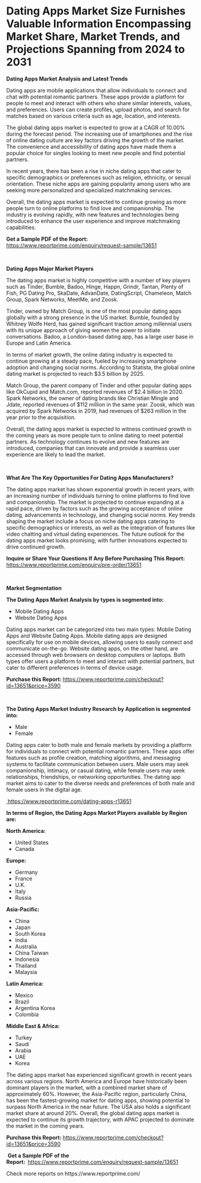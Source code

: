 <p><h1>Dating Apps Market Size Furnishes Valuable Information Encompassing Market Share, Market Trends, and Projections Spanning from 2024 to 2031</h1></p><p><strong>Dating Apps Market Analysis and Latest Trends</strong></p>
<p><p>Dating apps are mobile applications that allow individuals to connect and chat with potential romantic partners. These apps provide a platform for people to meet and interact with others who share similar interests, values, and preferences. Users can create profiles, upload photos, and search for matches based on various criteria such as age, location, and interests.</p><p>The global dating apps market is expected to grow at a CAGR of 10.00% during the forecast period. The increasing use of smartphones and the rise of online dating culture are key factors driving the growth of the market. The convenience and accessibility of dating apps have made them a popular choice for singles looking to meet new people and find potential partners.</p><p>In recent years, there has been a rise in niche dating apps that cater to specific demographics or preferences such as religion, ethnicity, or sexual orientation. These niche apps are gaining popularity among users who are seeking more personalized and specialized matchmaking services.</p><p>Overall, the dating apps market is expected to continue growing as more people turn to online platforms to find love and companionship. The industry is evolving rapidly, with new features and technologies being introduced to enhance the user experience and improve matchmaking capabilities.</p></p>
<p><strong>Get a Sample PDF of the Report:&nbsp;</strong> <a href="https://www.reportprime.com/enquiry/request-sample/13651">https://www.reportprime.com/enquiry/request-sample/13651</a></p>
<p>&nbsp;</p>
<p><strong>Dating Apps Major Market Players</strong></p>
<p><p>The dating apps market is highly competitive with a number of key players such as Tinder, Bumble, Badoo, Hinge, Happn, Grindr, Tantan, Plenty of Fish, PG Dating Pro, SkaDate, AdvanDate, DatingScript, Chameleon, Match Group, Spark Networks, MeetMe, and Zoosk. </p><p>Tinder, owned by Match Group, is one of the most popular dating apps globally with a strong presence in the US market. Bumble, founded by Whitney Wolfe Herd, has gained significant traction among millennial users with its unique approach of giving women the power to initiate conversations. Badoo, a London-based dating app, has a large user base in Europe and Latin America.</p><p>In terms of market growth, the online dating industry is expected to continue growing at a steady pace, fueled by increasing smartphone adoption and changing social norms. According to Statista, the global online dating market is projected to reach $3.5 billion by 2025.</p><p>Match Group, the parent company of Tinder and other popular dating apps like OkCupid and Match.com, reported revenues of $2.4 billion in 2020. Spark Networks, the owner of dating brands like Christian Mingle and Jdate, reported revenues of $112 million in the same year. Zoosk, which was acquired by Spark Networks in 2019, had revenues of $263 million in the year prior to the acquisition.</p><p>Overall, the dating apps market is expected to witness continued growth in the coming years as more people turn to online dating to meet potential partners. As technology continues to evolve and new features are introduced, companies that can innovate and provide a seamless user experience are likely to lead the market.</p></p>
<p>&nbsp;</p>
<p><strong>What Are The Key Opportunities For Dating Apps Manufacturers?</strong></p>
<p><p>The dating apps market has shown exponential growth in recent years, with an increasing number of individuals turning to online platforms to find love and companionship. The market is projected to continue expanding at a rapid pace, driven by factors such as the growing acceptance of online dating, advancements in technology, and changing social norms. Key trends shaping the market include a focus on niche dating apps catering to specific demographics or interests, as well as the integration of features like video chatting and virtual dating experiences. The future outlook for the dating apps market looks promising, with further innovations expected to drive continued growth.</p></p>
<p><strong>Inquire or Share Your Questions If Any Before Purchasing This Report:</strong> <a href="https://www.reportprime.com/enquiry/pre-order/13651">https://www.reportprime.com/enquiry/pre-order/13651</a></p>
<p>&nbsp;</p>
<p><strong>Market Segmentation</strong></p>
<p><strong>The Dating Apps Market Analysis by types is segmented into:</strong></p>
<p><ul><li>Mobile Dating Apps</li><li>Website Dating Apps</li></ul></p>
<p><p>Dating apps market can be categorized into two main types: Mobile Dating Apps and Website Dating Apps. Mobile dating apps are designed specifically for use on mobile devices, allowing users to easily connect and communicate on-the-go. Website dating apps, on the other hand, are accessed through web browsers on desktop computers or laptops. Both types offer users a platform to meet and interact with potential partners, but cater to different preferences in terms of device usage.</p></p>
<p><strong>Purchase this Report:&nbsp;</strong><a href="https://www.reportprime.com/checkout?id=13651&price=3590">https://www.reportprime.com/checkout?id=13651&price=3590</a></p>
<p>&nbsp;</p>
<p><strong>The Dating Apps Market Industry Research by Application is segmented into:</strong></p>
<p><ul><li>Male</li><li>Female</li></ul></p>
<p><p>Dating apps cater to both male and female markets by providing a platform for individuals to connect with potential romantic partners. These apps offer features such as profile creation, matching algorithms, and messaging systems to facilitate communication between users. Male users may seek companionship, intimacy, or casual dating, while female users may seek relationships, friendships, or networking opportunities. The dating app market aims to cater to the diverse needs and preferences of both male and female users in the digital age.</p></p>
<p><a href="https://www.reportprime.com/dating-apps-r13651">&nbsp;https://www.reportprime.com/dating-apps-r13651</a></p>
<p><strong>In terms of Region, the Dating Apps Market Players available by Region are:</strong></p>
<p>
    <p> <strong> North America: </strong>
        <ul>
            <li>United States</li>
            <li>Canada</li>
        </ul>
        </p> 
    <p> <strong> Europe: </strong>
        <ul>
            <li>Germany</li>
            <li>France</li>
            <li>U.K.</li>
            <li>Italy</li>
            <li>Russia</li>
        </ul>
        </p> 
    <p> <strong> Asia-Pacific: </strong>
        <ul>
            <li>China</li>
            <li>Japan</li>
            <li>South Korea</li>
            <li>India</li>
            <li>Australia</li>
            <li>China Taiwan</li>
            <li>Indonesia</li>
            <li>Thailand</li>
            <li>Malaysia</li>
        </ul>
        </p> 
    <p> <strong> Latin America: </strong>
        <ul>
            <li>Mexico</li>
            <li>Brazil</li>
            <li>Argentina Korea</li>
            <li>Colombia</li>
        </ul>
        </p> 
    <p> <strong> Middle East & Africa: </strong>
        <ul>
            <li>Turkey</li>
            <li>Saudi</li>
            <li>Arabia</li>
            <li>UAE</li>
            <li>Korea</li>
        </ul>
    </p>
    </p>
<p><p>The dating apps market has experienced significant growth in recent years across various regions. North America and Europe have historically been dominant players in the market, with a combined market share of approximately 60%. However, the Asia-Pacific region, particularly China, has been the fastest-growing market for dating apps, showing potential to surpass North America in the near future. The USA also holds a significant market share at around 20%. Overall, the global dating apps market is expected to continue its growth trajectory, with APAC projected to dominate the market in the coming years.</p></p>
<p><strong>Purchase this Report: </strong><a href="https://www.reportprime.com/checkout?id=13651&price=3590">https://www.reportprime.com/checkout?id=13651&price=3590</a></p>
<p>&nbsp;<strong>Get a Sample PDF of the Report:&nbsp;&nbsp;</strong><a href="https://www.reportprime.com/enquiry/request-sample/13651">https://www.reportprime.com/enquiry/request-sample/13651</a></p>
<p><strong></strong></p>
<p>Check more reports on https://www.reportprime.com/</p>